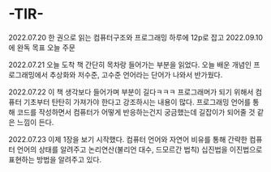 # -TIR-
2022.07.20 한 권으로 읽는 컴퓨터구조와 프로그래밍 하루에 12p로 잡고 2022.09.10에 완독 목표 오늘 주문

2022.07.21 오늘 도착 책 간단히 목차랑 들어가는 부분을 읽었다. 오늘 배운 개념인 프로그래밍에서 추상화와 저수준, 고수준 언어라는 단어가 나와서 반가웠다.

2022.07.22 이 책 생각보다 들어가며 부분이 길다ㅋㅋㅋ 프로그래머가 되기 위해서 컴퓨터 기초부터 탄탄히 가져가야 한다고 강조하시는 내용이 많다. 프로그래밍 언어를 통해 코드를 작성하면서 컴퓨터가 어떻게 반응하는건지 궁금했는데 길잡이가 되어줄 것 같은 느낌이 든다.

2022.07.23 이제 1장을 보기 시작했다. 컴퓨터 언어와 자연어 비유를 통해 간략한 컴퓨터 언어의 상태를 알려주고 논리연산(불리언 대수, 드모르간 법칙) 십진법을 이진법으로 표현하는 방법을 알려주고 있다. 
